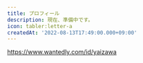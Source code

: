 ```yaml
---
title: プロフィール
description: 現在、準備中です。
icon: tabler:letter-a
createdAt: '2022-08-13T17:49:00.000+09:00'
---
```


<https://www.wantedly.com/id/yaizawa>

